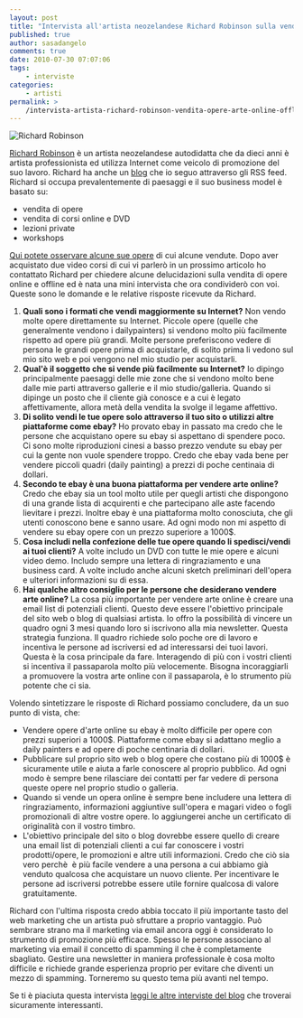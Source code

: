 ```yaml
---
layout: post
title: "Intervista all'artista neozelandese Richard Robinson sulla vendita di opere d'arte online e offline"
published: true
author: sasadangelo
comments: true
date: 2010-07-30 07:07:06
tags:
    - interviste
categories:
    - artisti
permalink: >
    /intervista-artista-richard-robinson-vendita-opere-arte-online-offline
---
```


![](https://www.disegnoepittura.it/wp-content/uploads/richard-robinson-painter.jpg "Richard Robinson")

[Richard Robinson](http://www.livepaintinglessons.com/) è un artista neozelandese autodidatta che da dieci anni è artista professionista ed utilizza Internet come veicolo di promozione del suo lavoro. Richard ha anche un [blog](http://thecompleteartist.ning.com/) che io seguo attraverso gli RSS feed. Richard si occupa prevalentemente di paesaggi e il suo business model è basato su:

- vendita di opere
- vendita di corsi online e DVD
- lezioni private
- workshops

[Qui potete osservare alcune sue opere](https://nzpainter.com/works) di cui alcune vendute. Dopo aver acquistato due video corsi di cui vi parlerò in un prossimo articolo ho contattato Richard per chiedere alcune delucidazioni sulla vendita di opere online e offline ed è nata una mini intervista che ora condividerò con voi. Queste sono le domande e le relative risposte ricevute da Richard.

1. **Quali sono i formati che vendi maggiormente su Internet?** Non vendo molte opere direttamente su Internet. Piccole opere (quelle che generalmente vendono i dailypainters) si vendono molto più facilmente rispetto ad opere più grandi. Molte persone preferiscono vedere di persona le grandi opere prima di acquistarle, di solito prima li vedono sul mio sito web e poi vengono nel mio studio per acquistarli.
2. **Qual'è il soggetto che si vende più facilmente su Internet?** Io dipingo principalmente paesaggi delle mie zone che si vendono molto bene dalle mie parti attraverso gallerie e il mio studio/galleria. Quando si dipinge un posto che il cliente già conosce e a cui è legato  affettivamente, allora metà della vendita la svolge il legame affettivo.
3. **Di solito vendi le tue opere solo attraverso il tuo sito o utilizzi altre piattaforme come ebay?** Ho provato ebay in passato ma credo che le persone che acquistano opere su ebay si aspettano di spendere poco. Ci sono molte riproduzioni cinesi a basso prezzo vendute su ebay per cui la gente non vuole spendere troppo. Credo che ebay vada bene per vendere piccoli quadri (daily painting) a prezzi di poche centinaia di dollari.
4. **Secondo te ebay è una buona piattaforma per vendere arte online?** Credo che ebay sia un tool molto utile per quegli artisti che dispongono di una grande lista di acquirenti e che partecipano alle aste facendo lievitare i prezzi. Inoltre ebay è una piattaforma molto conosciuta, che gli utenti conoscono bene e sanno usare. Ad ogni modo non mi aspetto di vendere su ebay opere con un prezzo superiore a 1000$.
5. **Cosa includi nella confezione delle tue opere quando li spedisci/vendi ai tuoi clienti?** A volte includo un DVD con tutte le mie opere e alcuni video demo. Includo sempre una lettera di ringraziamento e una business card. A volte includo anche alcuni sketch preliminari dell'opera e ulteriori informazioni su di essa.
6. **Hai qualche altro consiglio per le persone che desiderano vendere arte online?** La cosa più importante per vendere arte online è creare una email list di potenziali clienti. Questo deve essere l'obiettivo principale del sito web o blog di qualsiasi artista. Io offro la possibilità di vincere un quadro ogni 3 mesi quando loro si iscrivono alla mia newsletter. Questa strategia funziona. Il quadro richiede solo poche ore di lavoro e incentiva le persone ad iscriversi ed ad interessarsi dei tuoi lavori. Questa è la cosa principale da fare. Interagendo di più con i vostri clienti si incentiva il passaparola molto più velocemente. Bisogna incoraggiarli a promuovere la vostra arte online con il passaparola, è lo strumento più potente che ci sia.

Volendo sintetizzare le risposte di Richard possiamo concludere, da un suo punto di vista, che:

- Vendere opere d'arte online su ebay è molto difficile per opere con prezzi superiori a 1000$. Piattaforme come ebay si adattano meglio a daily painters e ad opere di poche centinaria di dollari.
- Pubblicare sul proprio sito web o blog opere che costano più di 1000$ è sicuramente utile e aiuta a farle conoscere al proprio pubblico. Ad ogni modo è sempre bene rilasciare dei contatti per far vedere di persona queste opere nel proprio studio o galleria.
- Quando si vende un opera online è sempre bene includere una lettera di ringraziamento, informazioni aggiuntive sull'opera e magari video o fogli promozionali di altre vostre opere. Io aggiungerei anche un certificato di originalità con il vostro timbro.
- L'obiettivo principale del sito o blog dovrebbe essere quello di creare una email list di potenziali clienti a cui far conoscere i vostri prodotti/opere, le promozioni e altre utili informazioni. Credo che ciò sia vero perchè  è più facile vendere a una persona a cui abbiamo già venduto qualcosa che acquistare un nuovo cliente. Per incentivare le persone ad iscriversi potrebbe essere utile fornire qualcosa di valore gratuitamente.

Richard con l'ultima risposta credo abbia toccato il più importante tasto del web marketing che un artista può sfruttare a proprio vantaggio. Può sembrare strano ma il marketing via email ancora oggi è considerato lo strumento di promozione più efficace. Spesso le persone associano al marketing via email il concetto di spamming il che è completamente sbagliato. Gestire una newsletter in maniera professionale è cosa molto difficile e richiede grande esperienza proprio per evitare che diventi un mezzo di spamming. Torneremo su questo tema più avanti nel tempo.

Se ti è piaciuta questa intervista [leggi le altre interviste del blog](https://www.disegnoepittura.it/tag/interviste/) che troverai sicuramente interessanti.
